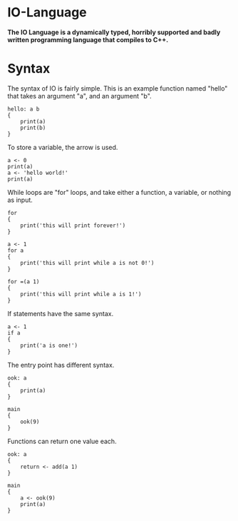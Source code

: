 # IO-Language

**The IO Language is a dynamically typed, horribly supported and badly written programming language that compiles to C++.**

# Syntax

The syntax of IO is fairly simple. This is an example function named "hello" that takes an argument "a", and an argument "b".

```
hello: a b
{
	print(a)
	print(b)
}
```

To store a variable, the arrow is used.

```
a <- 0
print(a)
a <- 'hello world!'
print(a)
```

While loops are "for" loops, and take either a function, a variable, or nothing as input.

```
for
{
	print('this will print forever!')
}

a <- 1
for a
{
	print('this will print while a is not 0!')
}

for =(a 1)
{
	print('this will print while a is 1!')
}
```

If statements have the same syntax.

```
a <- 1
if a
{
	print('a is one!')
}
```

The entry point has different syntax.

```
ook: a
{
	print(a)
}

main
{
	ook(9)
}
```

Functions can return one value each.

```
ook: a
{
	return <- add(a 1)
}

main
{
	a <- ook(9)
	print(a)
}
```
